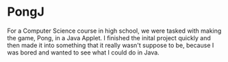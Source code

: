 # PongJ

For a Computer Science course in high school, we were tasked with making the game, Pong, in a Java Applet.
I finished the inital project quickly and then made it into something that it really wasn't suppose to be, because I was bored and wanted to see what I could do in Java.
